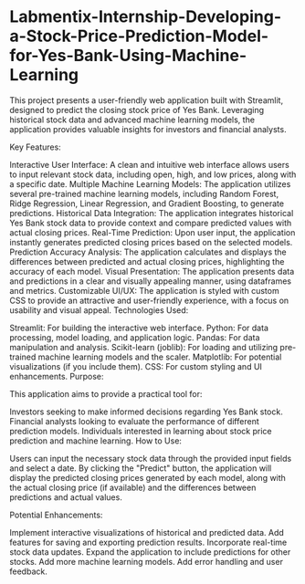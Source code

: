 # Labmentix-Internship-Developing-a-Stock-Price-Prediction-Model-for-Yes-Bank-Using-Machine-Learning

This project presents a user-friendly web application built with Streamlit, designed to predict the closing stock price of Yes Bank. Leveraging historical stock data and advanced machine learning models, the application provides valuable insights for investors and financial analysts.

Key Features:

Interactive User Interface: A clean and intuitive web interface allows users to input relevant stock data, including open, high, and low prices, along with a specific date.
Multiple Machine Learning Models: The application utilizes several pre-trained machine learning models, including Random Forest, Ridge Regression, Linear Regression, and Gradient Boosting, to generate predictions.
Historical Data Integration: The application integrates historical Yes Bank stock data to provide context and compare predicted values with actual closing prices.
Real-Time Prediction: Upon user input, the application instantly generates predicted closing prices based on the selected models.
Prediction Accuracy Analysis: The application calculates and displays the differences between predicted and actual closing prices, highlighting the accuracy of each model.
Visual Presentation: The application presents data and predictions in a clear and visually appealing manner, using dataframes and metrics.
Customizable UI/UX: The application is styled with custom CSS to provide an attractive and user-friendly experience, with a focus on usability and visual appeal.
Technologies Used:

Streamlit: For building the interactive web interface.
Python: For data processing, model loading, and application logic.
Pandas: For data manipulation and analysis.
Scikit-learn (joblib): For loading and utilizing pre-trained machine learning models and the scaler.
Matplotlib: For potential visualizations (if you include them).
CSS: For custom styling and UI enhancements.
Purpose:

This application aims to provide a practical tool for:

Investors seeking to make informed decisions regarding Yes Bank stock.
Financial analysts looking to evaluate the performance of different prediction models.
Individuals interested in learning about stock price prediction and machine learning.
How to Use:

Users can input the necessary stock data through the provided input fields and select a date. By clicking the "Predict" button, the application will display the predicted closing prices generated by each model, along with the actual closing price (if available) and the differences between predictions and actual values.

Potential Enhancements:

Implement interactive visualizations of historical and predicted data.
Add features for saving and exporting prediction results.
Incorporate real-time stock data updates.
Expand the application to include predictions for other stocks.
Add more machine learning models.
Add error handling and user feedback.
